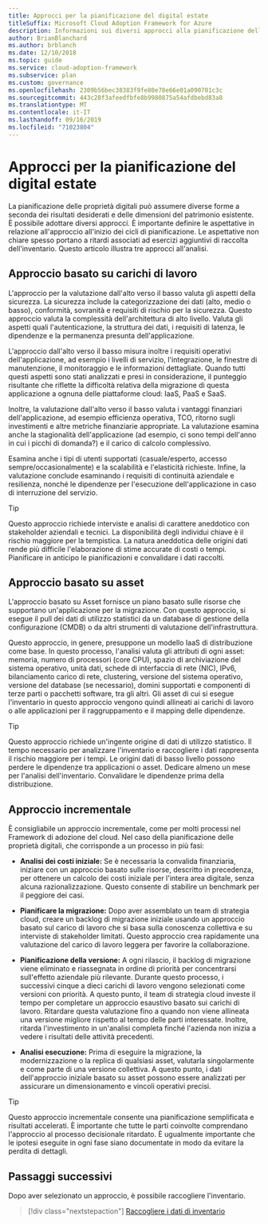 ```yaml
---
title: Approcci per la pianificazione del digital estate
titleSuffix: Microsoft Cloud Adoption Framework for Azure
description: Informazioni sui diversi approcci alla pianificazione delle proprietà digitali.
author: BrianBlanchard
ms.author: brblanch
ms.date: 12/10/2018
ms.topic: guide
ms.service: cloud-adoption-framework
ms.subservice: plan
ms.custom: governance
ms.openlocfilehash: 2309b56bec38383f9fe80e78e66e01a090701c3c
ms.sourcegitcommit: 443c28f3afeedfbfe8b9980875a54afdbebd83a8
ms.translationtype: MT
ms.contentlocale: it-IT
ms.lasthandoff: 09/16/2019
ms.locfileid: "71023804"
---
```

# <a name="approaches-to-digital-estate-planning"></a>Approcci per la pianificazione del digital estate

La pianificazione delle proprietà digitali può assumere diverse forme a seconda dei risultati desiderati e delle dimensioni del patrimonio esistente. È possibile adottare diversi approcci. È importante definire le aspettative in relazione all'approccio all'inizio dei cicli di pianificazione. Le aspettative non chiare spesso portano a ritardi associati ad esercizi aggiuntivi di raccolta dell'inventario. Questo articolo illustra tre approcci all'analisi.

## <a name="workload-driven-approach"></a>Approccio basato su carichi di lavoro

L'approccio per la valutazione dall'alto verso il basso valuta gli aspetti della sicurezza. La sicurezza include la categorizzazione dei dati (alto, medio o basso), conformità, sovranità e requisiti di rischio per la sicurezza. Questo approccio valuta la complessità dell'architettura di alto livello. Valuta gli aspetti quali l'autenticazione, la struttura dei dati, i requisiti di latenza, le dipendenze e la permanenza presunta dell'applicazione.

L'approccio dall'alto verso il basso misura inoltre i requisiti operativi dell'applicazione, ad esempio i livelli di servizio, l'integrazione, le finestre di manutenzione, il monitoraggio e le informazioni dettagliate. Quando tutti questi aspetti sono stati analizzati e presi in considerazione, il punteggio risultante che riflette la difficoltà relativa della migrazione di questa applicazione a ognuna delle piattaforme cloud: IaaS, PaaS e SaaS.

Inoltre, la valutazione dall'alto verso il basso valuta i vantaggi finanziari dell'applicazione, ad esempio efficienza operativa, TCO, ritorno sugli investimenti e altre metriche finanziarie appropriate. La valutazione esamina anche la stagionalità dell'applicazione (ad esempio, ci sono tempi dell'anno in cui i picchi di domanda?) e il carico di calcolo complessivo.

Esamina anche i tipi di utenti supportati (casuale/esperto, accesso sempre/occasionalmente) e la scalabilità e l'elasticità richieste. Infine, la valutazione conclude esaminando i requisiti di continuità aziendale e resilienza, nonché le dipendenze per l'esecuzione dell'applicazione in caso di interruzione del servizio.

> [!TIP]
> Questo approccio richiede interviste e analisi di carattere aneddotico con stakeholder aziendali e tecnici. La disponibilità degli individui chiave è il rischio maggiore per la tempistica. La natura aneddotica delle origini dati rende più difficile l'elaborazione di stime accurate di costi o tempi. Pianificare in anticipo le pianificazioni e convalidare i dati raccolti.

## <a name="asset-driven-approach"></a>Approccio basato su asset

L'approccio basato su Asset fornisce un piano basato sulle risorse che supportano un'applicazione per la migrazione. Con questo approccio, si esegue il pull dei dati di utilizzo statistici da un database di gestione della configurazione (CMDB) o da altri strumenti di valutazione dell'infrastruttura.

Questo approccio, in genere, presuppone un modello IaaS di distribuzione come base. In questo processo, l'analisi valuta gli attributi di ogni asset: memoria, numero di processori (core CPU), spazio di archiviazione del sistema operativo, unità dati, schede di interfaccia di rete (NIC), IPv6, bilanciamento carico di rete, clustering, versione del sistema operativo, versione del database (se necessario), domini supportati e componenti di terze parti o pacchetti software, tra gli altri. Gli asset di cui si esegue l'inventario in questo approccio vengono quindi allineati ai carichi di lavoro o alle applicazioni per il raggruppamento e il mapping delle dipendenze.

> [!TIP]
> Questo approccio richiede un'ingente origine di dati di utilizzo statistico. Il tempo necessario per analizzare l'inventario e raccogliere i dati rappresenta il rischio maggiore per i tempi. Le origini dati di basso livello possono perdere le dipendenze tra applicazioni o asset. Dedicare almeno un mese per l'analisi dell'inventario. Convalidare le dipendenze prima della distribuzione.

## <a name="incremental-approach"></a>Approccio incrementale

È consigliabile un approccio incrementale, come per molti processi nel Framework di adozione del cloud. Nel caso della pianificazione delle proprietà digitali, che corrisponde a un processo in più fasi:

- **Analisi dei costi iniziale:** Se è necessaria la convalida finanziaria, iniziare con un approccio basato sulle risorse, descritto in precedenza, per ottenere un calcolo dei costi iniziale per l'intera area digitale, senza alcuna razionalizzazione. Questo consente di stabilire un benchmark per il peggiore dei casi.

- **Pianificare la migrazione:** Dopo aver assemblato un team di strategia cloud, creare un backlog di migrazione iniziale usando un approccio basato sul carico di lavoro che si basa sulla conoscenza collettiva e su interviste di stakeholder limitati. Questo approccio crea rapidamente una valutazione del carico di lavoro leggera per favorire la collaborazione.

- **Pianificazione della versione:** A ogni rilascio, il backlog di migrazione viene eliminato e riassegnata in ordine di priorità per concentrarsi sull'effetto aziendale più rilevante. Durante questo processo, i successivi cinque a dieci carichi di lavoro vengono selezionati come versioni con priorità. A questo punto, il team di strategia cloud investe il tempo per completare un approccio esaustivo basato sui carichi di lavoro. Ritardare questa valutazione fino a quando non viene allineata una versione migliore rispetto al tempo delle parti interessate. Inoltre, ritarda l'investimento in un'analisi completa finché l'azienda non inizia a vedere i risultati delle attività precedenti.

- **Analisi esecuzione:** Prima di eseguire la migrazione, la modernizzazione o la replica di qualsiasi asset, valutarla singolarmente e come parte di una versione collettiva. A questo punto, i dati dell'approccio iniziale basato su asset possono essere analizzati per assicurare un dimensionamento e vincoli operativi precisi.

> [!TIP]
> Questo approccio incrementale consente una pianificazione semplificata e risultati accelerati. È importante che tutte le parti coinvolte comprendano l'approccio al processo decisionale ritardato. È ugualmente importante che le ipotesi eseguite in ogni fase siano documentate in modo da evitare la perdita di dettagli.

## <a name="next-steps"></a>Passaggi successivi

Dopo aver selezionato un approccio, è possibile raccogliere l'inventario.

> [!div class="nextstepaction"]
> [Raccogliere i dati di inventario](./inventory.md)
